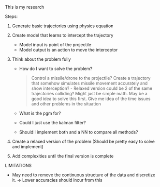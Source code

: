 This is my research

Steps:

1) Generate basic trajectories using physics equation
2) Create model that learns to intercept the trajectory
    - Model input is point of the projectile
    - Model output is an action to move the interceptor
3) Think about the problem fully
    - How do I want to solve the problem?
        > Control a missile/drone to the projectile?
        > Create a trajectory that somehow simulates missile movement accurately and show interception?
            - Relaxed version could be 2 of the same trajectories colliding? Might just be simple math. May be a good idea to solve this first. Give me idea of the time issues and other problems in the situation
            


    - What is the pgm for?
    - Could I just use the kalman filter?
    - Should I implement both and a NN to compare all methods?
    
4) Create a relaxed version of the problem (Should be pretty easy to solve and implement)
5) Add complexities until the final version is complete

LIMITATIONS
- May need to remove the continuous structure of the data and discretize it. -> Lower accuracies should incur from this